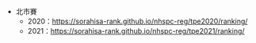 -   北市賽
    -   2020：https://sorahisa-rank.github.io/nhspc-reg/tpe2020/ranking/
    -   2021：https://sorahisa-rank.github.io/nhspc-reg/tpe2021/ranking/
